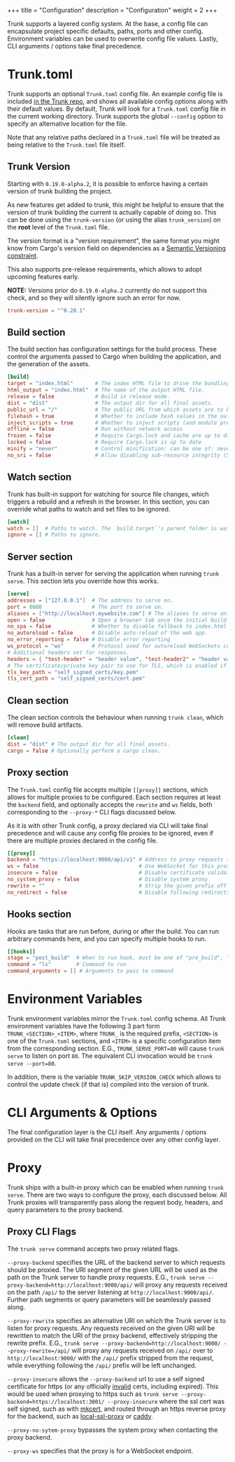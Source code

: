 +++
title = "Configuration"
description = "Configuration"
weight = 2
+++

Trunk supports a layered config system. At the base, a config file can encapsulate project specific defaults, paths, ports and other config. Environment variables can be used to overwrite config file values. Lastly, CLI arguments / options take final precedence.

# Trunk.toml

Trunk supports an optional `Trunk.toml` config file. An example config file is included [in the Trunk repo](https://github.com/trunk-rs/trunk/blob/main/Trunk.toml), and shows all available config options along with their default values. By default, Trunk will look for a `Trunk.toml` config file in the current working directory. Trunk supports the global `--config` option to specify an alternative location for the file.

Note that any relative paths declared in a `Trunk.toml` file will be treated as being relative to the `Trunk.toml` file itself.

## Trunk Version

Starting with `0.19.0-alpha.2`, it is possible to enforce having a certain
version of trunk building the project.

As new features get added to trunk, this might be helpful to ensure that the
version of trunk building the current is actually capable of doing so. This can
be done using the `trunk-version` (or using the alias `trunk_version`) on the
**root** level of the `Trunk.toml` file.

The version format is a "version requirement", the same format you might know
from Cargo's version field on dependencies as a [Semantic Versioning
constraint](https://doc.rust-lang.org/cargo/reference/specifying-dependencies.html#version-requirement-syntax).

This also supports pre-release requirements, which allows to adopt upcoming
features early.

**NOTE:** Versions prior do `0.19.0-alpha.2` currently do not support this
check, and so they will silently ignore such an error for now.

```toml
trunk-version = "^0.20.1"
```

## Build section

The build section has configuration settings for the build process. These
control the arguments passed to Cargo when building the application, and the
generation of the assets.

```toml
[build]
target = "index.html"       # The index HTML file to drive the bundling process.
html_output = "index.html"  # The name of the output HTML file.
release = false             # Build in release mode.
dist = "dist"               # The output dir for all final assets.
public_url = "/"            # The public URL from which assets are to be served.
filehash = true             # Whether to include hash values in the output file names.
inject_scripts = true       # Whether to inject scripts (and module preloads) into the finalized output.
offline = false             # Run without network access
frozen = false              # Require Cargo.lock and cache are up to date
locked = false              # Require Cargo.lock is up to date
minify = "never"            # Control minification: can be one of: never, on_release, always
no_sri = false              # Allow disabling sub-resource integrity (SRI)
```

## Watch section

Trunk has built-in support for watching for source file changes, which triggers
a rebuild and a refresh in the browser. In this section, you can override what
paths to watch and set files to be ignored.

```toml
[watch]
watch = []  # Paths to watch. The `build.target`'s parent folder is watched by default.
ignore = [] # Paths to ignore.
```

## Server section

Trunk has a built-in server for serving the application when running `trunk serve`.
This section lets you override how this works.

```toml
[serve]
addresses = ["127.0.0.1"]  # The address to serve on.
port = 8080                # The port to serve on.
aliases = ["http://localhost.mywebsite.com"] # The aliases to serve on.
open = false               # Open a browser tab once the initial build is complete.
no_spa = false             # Whether to disable fallback to index.html for missing files.
no_autoreload = false      # Disable auto-reload of the web app.
no_error_reporting = false # Disable error reporting
ws_protocol = "ws"         # Protocol used for autoreload WebSockets connection.
# Additional headers set for responses.
headers = { "test-header" = "header value", "test-header2" = "header value 2" }
# The certificate/private key pair to use for TLS, which is enabled if both are set.
tls_key_path = "self_signed_certs/key.pem"
tls_cert_path = "self_signed_certs/cert.pem"
```

## Clean section

The clean section controls the behaviour when running `trunk clean`, which will
remove build artifacts.

```toml
[clean]
dist = "dist" # The output dir for all final assets.
cargo = false # Optionally perform a cargo clean.
```

## Proxy section

The `Trunk.toml` config file accepts multiple `[[proxy]]` sections, which
allows for multiple proxies to be configured. Each section requires at least
the `backend` field, and optionally accepts the `rewrite` and `ws` fields, both
corresponding to the `--proxy-*` CLI flags discussed below.

As it is with other Trunk config, a proxy declared via CLI will take final
precedence and will cause any config file proxies to be ignored, even if there
are multiple proxies declared in the config file.

```toml
[[proxy]]
backend = "https://localhost:9000/api/v1" # Address to proxy requests to
ws = false                                # Use WebSocket for this proxy
insecure = false                          # Disable certificate validation
no_system_proxy = false                   # Disable system proxy
rewrite = ""                              # Strip the given prefix off paths
no_redirect = false                       # Disable following redirects of proxy responses
```

## Hooks section

Hooks are tasks that are run before, during or after the build. You can run
arbitrary commands here, and you can specify multiple hooks to run.

```toml
[[hooks]]
stage = "post_build"  # When to run hook, must be one of "pre_build", "build", "post_build"
command = "ls"        # Command to run
command_arguments = [] # Arguments to pass to command
```

# Environment Variables

Trunk environment variables mirror the `Trunk.toml` config schema. All Trunk environment variables have the following 3 part form `TRUNK_<SECTION>_<ITEM>`, where `TRUNK_` is the required prefix, `<SECTION>` is one of the `Trunk.toml` sections, and `<ITEM>` is a specific configuration item from the corresponding section. E.G., `TRUNK_SERVE_PORT=80` will cause `trunk serve` to listen on port `80`. The equivalent CLI invocation would be `trunk serve --port=80`.

In addition, there is the variable `TRUNK_SKIP_VERSION_CHECK` which allows to control the update check (if that is)
compiled into the version of trunk.

# CLI Arguments & Options

The final configuration layer is the CLI itself. Any arguments / options provided on the CLI will take final precedence over any other config layer.

# Proxy

Trunk ships with a built-in proxy which can be enabled when running `trunk serve`. There are two ways to configure the proxy, each discussed below. All Trunk proxies will transparently pass along the request body, headers, and query parameters to the proxy backend.

## Proxy CLI Flags

The `trunk serve` command accepts two proxy related flags.

`--proxy-backend` specifies the URL of the backend server to which requests should be proxied. The URI segment of the given URL will be used as the path on the Trunk server to handle proxy requests. E.G., `trunk serve --proxy-backend=http://localhost:9000/api/` will proxy any requests received on the path `/api/` to the server listening at `http://localhost:9000/api/`. Further path segments or query parameters will be seamlessly passed along.

`--proxy-rewrite` specifies an alternative URI on which the Trunk server is to listen for proxy requests. Any requests received on the given URI will be rewritten to match the URI of the proxy backend, effectively stripping the rewrite prefix. E.G., `trunk serve --proxy-backend=http://localhost:9000/ --proxy-rewrite=/api/` will proxy any requests received on `/api/` over to `http://localhost:9000/` with the `/api/` prefix stripped from the request, while everything following the `/api/` prefix will be left unchanged.

`--proxy-insecure` allows the `--proxy-backend` url to use a self signed certificate for https (or any officially [invalid](https://docs.rs/reqwest/latest/reqwest/struct.ClientBuilder.html#method.danger_accept_invalid_certs) certs, including expired). This would be used when proxying to https such as `trunk serve --proxy-backend=https://localhost:3001/ --proxy-insecure` where the ssl cert was self signed, such as with [mkcert](https://github.com/FiloSottile/mkcert), and routed through an https reverse proxy for the backend, such as [local-ssl-proxy](https://github.com/cameronhunter/local-ssl-proxy) or [caddy](https://caddyserver.com/docs/quick-starts/reverse-proxy).

`--proxy-no-sytem-proxy` bypasses the system proxy when contacting the proxy backend.

`--proxy-ws` specifies that the proxy is for a WebSocket endpoint.
